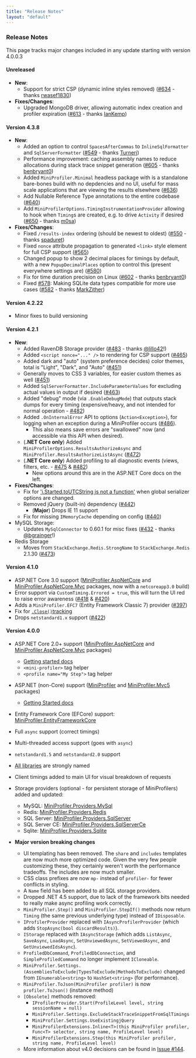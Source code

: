 ```yaml
---
title: "Release Notes"
layout: "default"
---
```

### Release Notes
This page tracks major changes included in any update starting with version 4.0.0.3

#### Unreleased
- **New**:
  - Support for strict CSP (dynamic inline styles removed) ([#634](https://github.com/MiniProfiler/dotnet/pull/634) - thanks [rwasef1830](https://github.com/rwasef1830))
- **Fixes/Changes**: 
  - Upgraded MongoDB driver, allowing automatic index creation and profiler expiration ([#613](https://github.com/MiniProfiler/dotnet/pull/613) - thanks [IanKemp](https://github.com/IanKemp))

#### Version 4.3.8
- **New**:
  - Added an option to control `SpacesAfterCommas` to `InlineSqlFormatter` and `SqlServerFormatter` ([#549](https://github.com/MiniProfiler/dotnet/pull/549) - thanks [Turnerj](https://github.com/Turnerj))
  - Performance improvement: caching assembly names to reduce allocations during stack trace snippet generation ([#605](https://github.com/MiniProfiler/dotnet/pull/605) - thanks [benbryant0](https://github.com/benbryant0))
  - Added `MiniProfiler.Minimal` headless package with is a standalone bare-bones build with no depdencies and no UI, useful for mass scale applications that are viewing the results elsewhere ([#636](https://github.com/MiniProfiler/dotnet/pull/636))
  - Add Nullable Reference Type annotations to the entire codebase ([#640](https://github.com/MiniProfiler/dotnet/pull/640))
  - Add `MiniProfilerOptions.TimingInstrumentationProvider` allowing to hook when `Timing`s are created, e.g. to drive `Activity` if desired ([#650](https://github.com/MiniProfiler/dotnet/pull/650) - thanks [m0sa](https://github.com/m0sa))
- **Fixes/Changes**: 
  - Fixed `/results-index` ordering (should be newest to oldest) ([#550](https://github.com/MiniProfiler/dotnet/pull/550) - thanks [spaduret](https://github.com/spaduret))
  - Fixed `nonce` attribute propagation to generated `<link>` style element for full CSP support ([#565](https://github.com/MiniProfiler/dotnet/pull/565))
  - Changed popup to show 2 decimal places for timings by default, with a new `PopupDecimalPlaces` option to control this (present everywhere settings are) ([#580](https://github.com/MiniProfiler/dotnet/pull/580))
  - Fix for time duration precision on Linux ([#602](https://github.com/MiniProfiler/dotnet/pull/602) - thanks [benbryant0](https://github.com/benbryant0))
  - Fixed [#578](https://github.com/MiniProfiler/dotnet/issues/578): Making SQLite data types compatible for more use cases ([#582](https://github.com/MiniProfiler/dotnet/pull/582) - thanks [MarkZither](https://github.com/MarkZither))


#### Version 4.2.22
- Minor fixes to build versioning


#### Version 4.2.1
- **New**:
  - Added RavenDB Storage provider ([#483](https://github.com/MiniProfiler/dotnet/pull/483) - thanks [@lillo42](https://github.com/lillo42)!)
  - Added `<script nonce="..." />` to rendering for CSP support ([#465](https://github.com/MiniProfiler/dotnet/pull/465))
  - Added dark and "auto" (system preference decides) color themes, total is "Light", "Dark", and "Auto" ([#451](https://github.com/MiniProfiler/dotnet/pull/451))
  - Generally moves to CSS 3 variables, for easier custom themes as well ([#451](https://github.com/MiniProfiler/dotnet/pull/451))
  - Added `SqlServerFormatter.IncludeParameterValues` for excluding actual values in output if desired ([#463](https://github.com/MiniProfiler/dotnet/pull/463))
  - Added "debug" mode (via `.EnableDebugMode`) that outputs stack dumps for every timing (expensive/heavy, and not intended for normal operation - [#482](https://github.com/MiniProfiler/dotnet/pull/482))
  - Added `.OnInternalError` API to options (`Action<Exception>`), for logging when an exception during a MiniProfiler occurs ([#486](https://github.com/MiniProfiler/dotnet/pull/486)).
    - This also means save errors are "swallowed" now (and accessible via this API when desired).
  - (**.NET Core only**) Added `MiniProfilerOptions.ResultsAuthorizeAsync` and `MiniProfiler.ResultsAuthorizeListAsync` ([#472](https://github.com/MiniProfiler/dotnet/pull/472))
  - (**.NET Core only**) Added profiling to all diagnostic events (views, filters, etc. - [#475](https://github.com/MiniProfiler/dotnet/pull/475) & [#482](https://github.com/MiniProfiler/dotnet/pull/482))
    - New options around this are in the ASP.NET Core docs on the left.
- **Fixes/Changes**:
  - Fix for ['i.Started.toUTCString is not a function'](https://github.com/MiniProfiler/dotnet/pull/462) when global serializer options are changed.
  - Removed jQuery (built-in) dependency ([#442](https://github.com/MiniProfiler/dotnet/pull/442))
    - (**Major**) Drops IE 11 support
  - Fix for missing `IMemoryCache` depending on config ([#440](https://github.com/MiniProfiler/dotnet/pull/440))
- MySQL Storage:
  - Updates `MySqlConnector` to 0.60.1 for misc fixes ([#432](https://github.com/MiniProfiler/dotnet/pull/432) - thanks [@bgrainger](https://github.com/bgrainger)!)
- Redis Storage
  - Moves from `StackExchange.Redis.StrongName` to `StackExchange.Redis` 2.1.30 ([#473](https://github.com/MiniProfiler/dotnet/pull/473))


#### Version 4.1.0
- ASP.NET Core 3.0 support ([MiniProfiler.AspNetCore](https://www.nuget.org/packages/MiniProfiler.AspNetCore/) and [MiniProfiler.AspNetCore.Mvc](https://www.nuget.org/packages/MiniProfiler.AspNetCore.Mvc/) packages, now with a `netcoreapp3.0` build)
- Error support via `CustomTiming.Errored = true`, this will turn the UI red to raise error awareness ([#418](https://github.com/MiniProfiler/dotnet/pull/418) & [#420](https://github.com/MiniProfiler/dotnet/pull/420))
- Adds a `MiniProfiler.EFC7` (Entity Framework Classic 7) provider ([#397](https://github.com/MiniProfiler/dotnet/pull/397))
- Fix for [`.Close()`tracking](https://github.com/MiniProfiler/dotnet/commit/a7322be1d97be0720832ea9667105c0729d9343d)
- Drops `netstandard1.x` support ([#422](https://github.com/MiniProfiler/dotnet/pull/422))

#### Version 4.0.0
- ASP.NET Core 2.0+ support ([MiniProfiler.AspNetCore](https://www.nuget.org/packages/MiniProfiler.AspNetCore/) and [MiniProfiler.AspNetCore.Mvc](https://www.nuget.org/packages/MiniProfiler.AspNetCore.Mvc/) packages)
  - [Getting started docs](https://miniprofiler.com/dotnet/AspDotNetCore)
  - `<mini-profiler>` tag helper
  - `<profile name="My Step">` tag helper
- ASP.NET (non-Core) support ([MiniProfiler](https://www.nuget.org/packages/MiniProfiler/) and [MiniProfiler.Mvc5](https://www.nuget.org/packages/MiniProfiler.Mvc5/) packages)
  - [Getting Started docs](https://miniprofiler.com/dotnet/AspDotNet)
- Entity Framework Core (EFCore) support: [MiniProfiler.EntityFrameworkCore](https://www.nuget.org/packages/MiniProfiler.EntityFrameworkCore/)
- Full `async` support (correct timings)
- Multi-threaded access support (goes with `async`)
- `netstandard1.5` and `netstandard2.0` support
- [All libraries](https://www.nuget.org/packages?q=MiniProfiler+owner%3AStackExchange) are strongly named
- Client timings added to main UI for visual breakdown of requests
- Storage providers (optional - for persistent storage of MiniProfilers) added and updated:
  - MySQL: [MiniProfiler.Providers.MySql](https://www.nuget.org/packages/MiniProfiler.Providers.MySql/)
  - Redis: [MiniProfiler.Providers.Redis](https://www.nuget.org/packages/MiniProfiler.Providers.Redis/)
  - SQL Server: [MiniProfiler.Providers.SqlServer](https://www.nuget.org/packages/MiniProfiler.Providers.SqlServer/)
  - SQL Server CE: [MiniProfiler.Providers.SqlServerCe](https://www.nuget.org/packages/MiniProfiler.Providers.SqlServerCe/)
  - Sqlite: [MiniProfiler.Providers.Sqlite](https://www.nuget.org/packages/MiniProfiler.Providers.Sqlite/)

- **Major version breaking changes**
  - UI templating has been removed. The `share` and `includes` templates are now much more optimized code. Given the very few people customizing these, they certainly weren't worth the performance tradeoffs. The includes are now much smaller.
  - CSS class prefixes are now `mp-` instead of `profiler-` for fewer conflicts in styling.
  - A `Name` field has been added to all SQL storage providers.
  - Dropped .NET 4.5 support, due to lack of the framework bits needed to really make async profiling work correctly.
  - `MiniProfiler.Step()` and `MiniProfiler.StepIf()` methods now return `Timing` (the same previous underlying type) instead of `IDisposable`.
  - `IProfilerProvider` replaced with `IAsyncProfilerProvider` (which adds `StopAsync(bool discardResults)`).
  - `IStorage` replaced with `IAsyncStorage` (which adds `ListAsync`, `SaveAsync`, `LoadAsync`, `SetUnviewedAsync`, `SetViewedAsync`, and `GetUnviewedIdsAsync`).
  - `ProfiledDbCommand`, `ProfiledDbConnection`, and `SimpleProfiledCommand` no longer implement `ICloneable`.
  - `MiniProfiler.Settings.(AssembliesToExclude|TypesToExclude|MethodsToExclude)` changed from `IEnumerable<string>` to `HashSet<string>` (for performance).
  - `MiniProfiler.ToJson(MiniProfiler profiler)` is now `profiler.ToJson()` (instance method)
  - `[Obsolete]` methods removed:
    - `IProfilerProvider.Start(ProfileLevel level, string sessionName = null)`
    - `MiniProfiler.Settings.ExcludeStackTraceSnippetFromSqlTimings`
    - `MiniProfiler.Settings.UseExistingjQuery`
    - `MiniProfilerExtensions.Inline<T>(this MiniProfiler profiler, Func<T> selector, string name, ProfileLevel level)`
    - `MiniProfilerExtensions.Step(this MiniProfiler profiler, string name, ProfileLevel level)`
  - More information about v4.0 decisions can be found in [Issue #144](https://github.com/MiniProfiler/dotnet/issues/144).